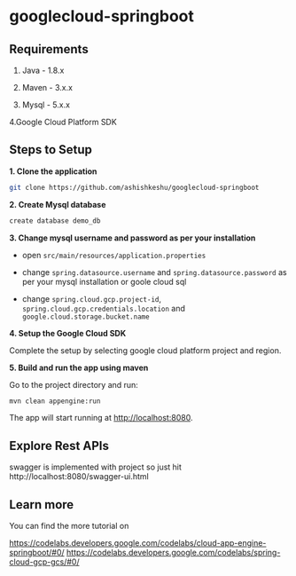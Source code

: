 # googlecloud-springboot

## Requirements

1. Java - 1.8.x

2. Maven - 3.x.x

3. Mysql - 5.x.x

4.Google Cloud Platform SDK

## Steps to Setup

**1. Clone the application**

```bash
git clone https://github.com/ashishkeshu/googlecloud-springboot
```

**2. Create Mysql database**
```bash
create database demo_db
```

**3. Change mysql username and password as per your installation**

+ open `src/main/resources/application.properties`

+ change `spring.datasource.username` and `spring.datasource.password` as per your mysql installation or goole cloud sql

+ change `spring.cloud.gcp.project-id`, `spring.cloud.gcp.credentials.location` and `google.cloud.storage.bucket.name` 

**4. Setup the Google Cloud SDK**

Complete the setup by selecting google cloud platform project and region.

**5. Build and run the app using maven**

Go to the project directory and run:

```bash
mvn clean appengine:run
```

The app will start running at <http://localhost:8080>.

## Explore Rest APIs

swagger is implemented with project so just hit http://localhost:8080/swagger-ui.html

## Learn more

You can find the more tutorial on

<https://codelabs.developers.google.com/codelabs/cloud-app-engine-springboot/#0/>
<https://codelabs.developers.google.com/codelabs/spring-cloud-gcp-gcs/#0/>
